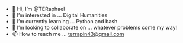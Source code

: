 - 👋 Hi, I’m @TERaphael
- 👀 I’m interested in ... Digital Humanities
- 🌱 I’m currently learning ... Python and bash
- 💞️ I’m looking to collaborate on ... whatever problems come my way!
- 📫 How to reach me ... terrapin43@gmail.com

<!---
TERaphael/TERaphael is a ✨ special ✨ repository because its `README.md` (this file) appears on your GitHub profile.
You can click the Preview link to take a look at your changes.
--->
